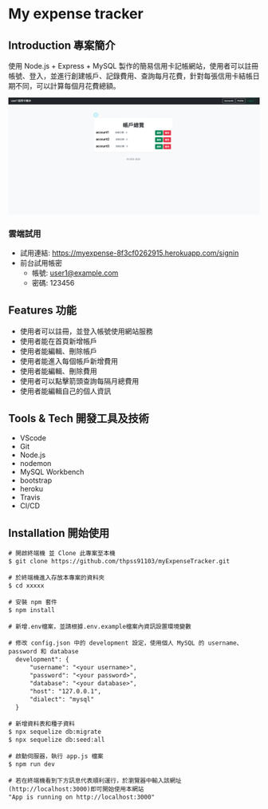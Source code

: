 # My expense tracker

## **Introduction 專案簡介**

使用 Node.js + Express + MySQL 製作的簡易信用卡記帳網站，使用者可以註冊帳號、登入，並進行創建帳戶、記錄費用、查詢每月花費，針對每張信用卡結帳日期不同，可以計算每個月花費總額。

![](public/screenshots/expense.png)

### 雲端試用

- 試用連結: https://myexpense-8f3cf0262915.herokuapp.com/signin
- 前台試用帳密
    - 帳號: user1@example.com
    - 密碼: 123456

## **Features 功能**

- 使用者可以註冊，並登入帳號使用網站服務
- 使用者能在首頁新增帳戶
- 使用者能編輯、刪除帳戶
- 使用者能進入每個帳戶新增費用
- 使用者能編輯、刪除費用
- 使用者可以點擊箭頭查詢每隔月總費用
- 使用者能編輯自己的個人資訊

## **Tools & Tech 開發工具及技術**

- VScode
- Git
- Node.js
- nodemon
- MySQL Workbench
- bootstrap
- heroku
- Travis
- CI/CD

## **Installation 開始使用**

```
# 開啟終端機 並 Clone 此專案至本機
$ git clone https://github.com/thpss91103/myExpenseTracker.git

# 於終端機進入存放本專案的資料夾
$ cd xxxxx

# 安裝 npm 套件
$ npm install

# 新增.env檔案，並請根據.env.example檔案內資訊設置環境變數

# 修改 config.json 中的 development 設定，使用個人 MySQL 的 username、password 和 database
  development": {
      "username": "<your username>",
      "password": "<your password>",
      "database": "<your database>",
      "host": "127.0.0.1",
      "dialect": "mysql"
  }

# 新增資料表和種子資料
$ npx sequelize db:migrate
$ npx sequelize db:seed:all

# 啟動伺服器，執行 app.js 檔案
$ npm run dev 

# 若在終端機看到下方訊息代表順利運行，於瀏覽器中輸入該網址(http://localhost:3000)即可開始使用本網站
"App is running on http://localhost:3000"
```